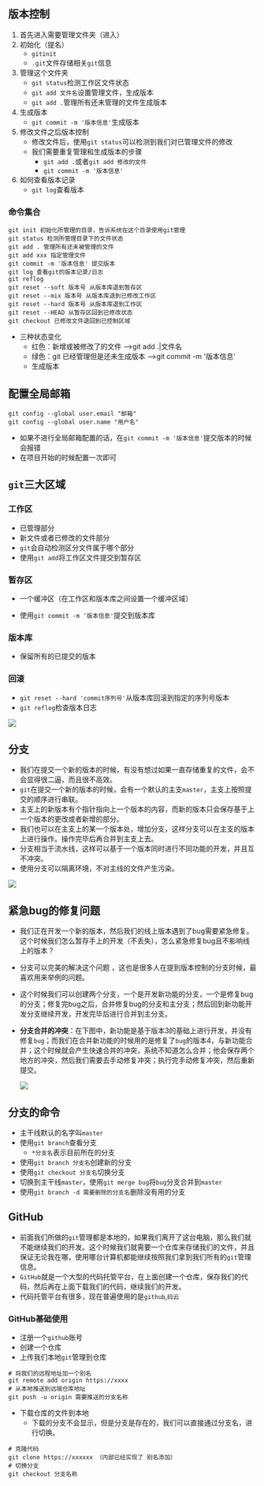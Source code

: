 ## 版本控制

1. 首先进入需要管理文件夹（进入）
2. 初始化（提名）
   - `gitinit`
   - `.git`文件存储相关`git`信息
3. 管理这个文件夹
   - `git status`检测工作区文件状态
   - `git add 文件名`设置管理文件，生成版本
   - `git add .`管理所有还未管理的文件生成版本
4. 生成版本
   - `git commit -m '版本信息'`生成版本
5. 修改文件之后版本控制
   - 修改文件后，使用`git status`可以检测到我们对已管理文件的修改
   - 我们需要重复管理和生成版本的步骤
     - `git add .`或者`git add 修改的文件`
     - `git commit -m '版本信息'`
6. 如何查看版本记录
   - `git log`查看版本

### 命令集合

```git
git init 初始化所管理的目录，告诉系统在这个目录使用git管理
git status 检测所管理目录下的文件状态
git add . 管理所有还未被管理的文件
git add xxx 指定管理文件
git commit -m '版本信息' 提交版本
git log 查看git的版本记录/日志
git reflog
git reset --soft 版本号 从版本库退到暂存区
git reset --mix 版本号 从版本库退到已修改工作区
git reset --hard 版本号 从版本库退到工作区
git reset --HEAD 从暂存区回到已修改状态
git checkout 已修改文件退回到已控制区域
```

- 三种状态变化
  - 红色：新增或被修改了的文件 -->git add .|文件名
  - 绿色：git 已经管理但是还未生成版本 -->git commit -m '版本信息'
  - 生成版本

## 配置全局邮箱

```git
git config --global user.email "邮箱"
git config --global user.name "用户名"
```

- 如果不进行全局邮箱配置的话，在`git commit -m '版本信息'`提交版本的时候会报错
- 在项目开始的时候配置一次即可

## `git`三大区域

### 工作区

- 已管理部分
- 新文件或者已修改的文件部分
- `git`会自动检测区分文件属于哪个部分
- 使用`git add`将工作区文件提交到暂存区

### 暂存区

- 一个缓冲区（在工作区和版本库之间设置一个缓冲区域）

- 使用`git commit -m '版本信息'`提交到版本库

### 版本库

- 保留所有的已提交的版本

### 回滚

- `git reset --hard 'commit序列号'`从版本库回滚到指定的序列号版本
- `git reflog`检查版本日志

![](C:\Users\Administrator\Desktop\git学习\imgs\7.png)



## 分支

- 我们在提交一个新的版本的时候，有没有想过如果一直存储重复的文件，会不会显得很二逼，而且很不高效。
- `git`在提交一个新的版本的时候，会有一个默认的主支`master`，主支上按照提交的顺序进行串联。
- 主支上的新版本有个指针指向上一个版本的内容，而新的版本只会保存基于上一个版本的更改或者新增的部分。
- 我们也可以在主支上的某一个版本处，增加分支，这样分支可以在主支的版本上进行操作。操作完毕后再合并到主支上去。
- 分支相当于流水线，这样可以基于一个版本同时进行不同功能的开发，并且互不冲突。
- 使用分支可以隔离环境，不对主线的文件产生污染。

![](C:\Users\Administrator\Desktop\git学习\imgs\8.png)



## 紧急bug的修复问题

- 我们正在开发一个新的版本，然后我们的线上版本遇到了bug需要紧急修复。这个时候我们怎么暂存手上的开发（不丢失），怎么紧急修复bug且不影响线上的版本？

- 分支可以完美的解决这个问题 ，这也是很多人在提到版本控制的分支时候，最喜欢用来举例的问题。

- 这个时候我们可以创建两个分支，一个是开发新功能的分支，一个是修复bug的分支；修复完bug之后，合并修复bug的分支和主分支；然后回到新功能开发分支继续开发，开发完毕后进行合并到主分支。

- **分支合并的冲突**：在下图中，新功能是基于版本3的基础上进行开发，并没有修复`bug`；而我们在合并新功能的时候用的是修复了`bug`的版本4，与新功能合并；这个时候就会产生快速合并的冲突，系统不知道怎么合并；他会保存两个地方的冲突，然后我们需要去手动修复冲突；执行完手动修复冲突，然后重新提交。

  ![](C:\Users\Administrator\Desktop\git学习\imgs\6.png)

  

##  分支的命令

- 主干线默认的名字叫`master`
- 使用`git branch`查看分支
  - `*分支名`表示目前所在的分支
- 使用`git branch 分支名`创建新的分支
- 使用`git checkout 分支名`切换分支
- 切换到主干线`master`，使用`git merge bug`将`bug`分支合并到`master`
- 使用`git branch -d 需要删除的分支名`删除没有用的分支

## GitHub

- 前面我们所做的`git`管理都是本地的，如果我们离开了这台电脑，那么我们就不能继续我们的开发。这个时候我们就需要一个仓库来存储我们的文件，并且保证无论我在哪，使用哪台计算机都能继续按照我们拿到我们所有的`git`管理信息。
- `GitHub`就是一个大型的代码托管平台，在上面创建一个仓库，保存我们的代码，然后再在上面下载我们的代码，继续我们的开发。
- 代码托管平台有很多，现在普遍使用的是`github`,`码云`

### GitHub基础使用

- 注册一个`github`账号
- 创建一个仓库
- 上传我们本地`git`管理到仓库

```
# 将我们的远程地址加一个别名
git remote add origin https://xxxx
# 从本地推送到远端仓库地址
git push -u origin 需要推送的分支名称
```

- 下载仓库的文件到本地
  - 下载的分支不会显示，但是分支是存在的，我们可以直接通过分支名，进行切换。

```
# 克隆代码
git clone https://xxxxxx （内部已经实现了 别名添加）
# 切换分支
git checkout 分支名称
```